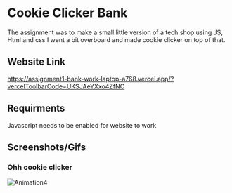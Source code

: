 # Cookie Clicker Bank

The assignment was to make a small little version of a tech shop using JS, Html and css 
I went a bit overboard and made cookie clicker on top of that.

## Website Link

https://assignment1-bank-work-laptop-a768.vercel.app/?vercelToolbarCode=UKSJAeYXxo4ZfNC

## Requirments

Javascript needs to be enabled for website to work

## Screenshots/Gifs

### Ohh cookie clicker

![Animation4](https://github.com/Muguai/CookieClickerBank/assets/37656342/b0c2516f-28cf-4f6f-a0b1-b465a5997247)


